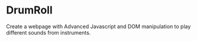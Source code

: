 # DrumRoll
Create a webpage with Advanced Javascript and DOM manipulation to play different sounds from instruments.
